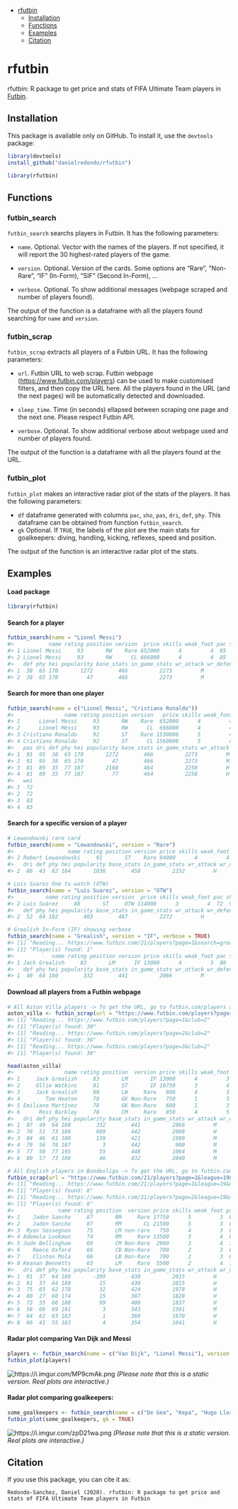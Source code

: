   - [rfutbin](#rfutbin)
      - [Installation](#installation)
      - [Functions](#functions)
      - [Examples](#examples)
      - [Citation](#citation)

# rfutbin

rfutbin: R package to get price and stats of FIFA Ultimate Team players
in [Futbin](https://www.futbin.com).

## Installation

This package is available only on GitHub. To install it, use the
`devtools` package:

``` r
library(devtools)
install_github("danielredondo/rfutbin")

library(rfutbin)
```

## Functions

### futbin\_search

`futbin_search` searchs players in Futbin. It has the following
parameters:

  - `name`. Optional. Vector with the names of the players. If not
    specified, it will report the 30 highest-rated players of the game.

  - `version`. Optional. Version of the cards. Some options are “Rare”,
    “Non-Rare”, “IF” (In-Form), “SIF” (Second In-Form), …

  - `verbose`. Optional. To show additional messages (webpage scraped
    and number of players found).

The output of the function is a dataframe with all the players found
searching for `name` and `version`.

### futbin\_scrap

`futbin_scrap` extracts all players of a Futbin URL. It has the
following parameters:

  - `url`. Futbin URL to web scrap. Futbin webpage
    (<https://www.futbin.com/players>) can be used to make customised
    filters, and then copy the URL here. All the players found in the
    URL (and the next pages) will be automatically detected and
    downloaded.

  - `sleep_time`. Time (in seconds) ellapsed between scraping one page
    and the next one. Please respect Futbin API.

  - `verbose`. Optional. To show additional verbose about webpage used
    and number of players found.

The output of the function is a dataframe with all the players found at
the URL.

### futbin\_plot

`futbin_plot` makes an interactive radar plot of the stats of the
players. It has the following parameters:

  - `df` dataframe generated with columns `pac`, `sho`, `pas`, `dri`,
    `def`, `phy`. This dataframe can be obtained from function
    `futbin_search`.
  - `gk` Optional. If `TRUE`, the labels of the plot are the main stats
    for goalkeepers: diving, handling, kicking, reflexes, speed and
    position.

The output of the function is an interactive radar plot of the stats.

## Examples

#### Load package

``` r
library(rfutbin)
```

#### Search for a player

``` r
futbin_search(name = "Lionel Messi")
#>           name rating position version  price skills weak_foot pac sho pas dri
#> 1 Lionel Messi     93       RW    Rare 652000      4         4  85  92  91  95
#> 2 Lionel Messi     93       RW      CL 666000      4         4  85  92  91  95
#>   def phy hei popularity base_stats in_game_stats wr_attack wr_defense wei
#> 1  38  65 170       1272        466          2273         M          L  72
#> 2  38  65 170         47        466          2273         M          L  72
```

#### Search for more than one player

``` r
futbin_search(name = c("Lionel Messi", "Cristiano Ronaldo"))
#>                name rating position version   price skills weak_foot pac sho
#> 1      Lionel Messi     93       RW    Rare  652000      4         4  85  92
#> 2      Lionel Messi     93       RW      CL  666000      4         4  85  92
#> 3 Cristiano Ronaldo     92       ST    Rare 1530000      5         4  89  93
#> 4 Cristiano Ronaldo     92       ST      CL 1560000      5         4  89  93
#>   pas dri def phy hei popularity base_stats in_game_stats wr_attack wr_defense
#> 1  91  95  38  65 170       1272        466          2273         M          L
#> 2  91  95  38  65 170         47        466          2273         M          L
#> 3  81  89  35  77 187       2168        464          2258         H          L
#> 4  81  89  35  77 187         77        464          2258         H          L
#>   wei
#> 1  72
#> 2  72
#> 3  83
#> 4  83
```

#### Search for a specific version of a player

``` r
# Lewandowski rare card
futbin_search(name = "Lewandowski", version = "Rare")
#>                 name rating position version price skills weak_foot pac sho pas
#> 2 Robert Lewandowski     91       ST    Rare 94000      4         4  78  91  78
#>   dri def phy hei popularity base_stats in_game_stats wr_attack wr_defense wei
#> 2  86  43  82 184       1036        458          2232         H          M  80
```

``` r
# Luis Suarez One to watch (OTW)
futbin_search(name = "Luis Suarez", version = "OTW")
#>          name rating position version  price skills weak_foot pac sho pas dri
#> 2 Luis Suárez     88       ST     OTW 114000      3         4  72  91  84  84
#>   def phy hei popularity base_stats in_game_stats wr_attack wr_defense wei
#> 2  52  84 182        403        467          2272         H          M  86
```

``` r
# Grealish In-Form (IF) showing verbose
futbin_search(name = "Grealish", version = "IF", verbose = TRUE)
#> [1] "Reading... https://www.futbin.com/21/players?page=1&search=grealish"
#> [1] "Player(s) found: 1"
#>            name rating position version price skills weak_foot pac sho pas dri
#> 1 Jack Grealish     83       LM      IF 13000      4         3  80  77  84  87
#>   def phy hei popularity base_stats in_game_stats wr_attack wr_defense wei
#> 1  49  64 180        332        441          2066         M          M  68
```

#### Download all players from a Futbin webpage

``` r
# All Aston Villa players -> To get the URL, go to futbin.com/players and filter
aston_villa <- futbin_scrap(url = "https://www.futbin.com/players?page=1&club=2")
#> [1] "Reading... https://www.futbin.com/players?page=1&club=2"
#> [1] "Player(s) found: 30"
#> [1] "Reading... https://www.futbin.com/players?page=2&club=2"
#> [1] "Player(s) found: 36"
#> [1] "Reading... https://www.futbin.com/players?page=3&club=2"
#> [1] "Player(s) found: 36"

head(aston_villa)
#>                name rating position  version price skills weak_foot pac sho pas
#> 1     Jack Grealish     83       LM       IF 13000      4         3  80  77  84
#> 2     Ollie Watkins     81       ST       IF 10750      3         4  88  79  73
#> 3     Jack Grealish     80       LW     Rare   800      4         3  76  74  80
#> 4        Tom Heaton     78       GK Non-Rare   750      1         3  78  77  74
#> 5 Emiliano Martínez     78       GK Non-Rare   600      1         3  78  80  78
#> 6      Ross Barkley     78       CM     Rare   850      4         5  70  74  78
#>   dri def phy hei popularity base_stats in_game_stats wr_attack wr_defense wei
#> 1  87  49  64 180        332        441          2066         M          M  68
#> 2  78  51  73 180        609        442          2068         H          H  70
#> 3  84  46  61 180        139        421          1989         M          M  68
#> 4  79  56  78 187          3        442           980         M          M  92
#> 5  77  58  77 195         55        448          1064         M          M    
#> 6  80  57  73 186         46        432          2040         M          M  87
```

``` r
# All English players in Bundesliga -> To get the URL, go to futbin.com/players and filter
futbin_scrap(url = "https://www.futbin.com/21/players?page=1&league=19&nation=14")
#> [1] "Reading... https://www.futbin.com/21/players?page=1&league=19&nation=14"
#> [1] "Player(s) found: 8"
#> [1] "Reading... https://www.futbin.com/21/players?page=2&league=19&nation=14"
#> [1] "Player(s) found: 8"
#>              name rating position  version price skills weak_foot pac sho pas
#> 1    Jadon Sancho     87       RM     Rare 17750      5         3  83  74  81
#> 2    Jadon Sancho     87       RM       CL 21500      5         3  83  74  81
#> 3  Ryan Sessegnon     75       LM non-rare   750      4         3  86  67  69
#> 4 Ademola Lookman     74       RM     Rare 13500      3         4  82  72  66
#> 5 Jude Bellingham     69       CM Non-Rare  2900      3         4  77  65  64
#> 6    Reece Oxford     66       CB Non-Rare   700      2         3  67  33  52
#> 7    Clinton Mola     66       LB Non-Rare   700      2         3  68  40  63
#> 8 Keanan Bennetts     63       LM     Rare  5500      2         4  75  59  58
#>   dri def phy hei popularity base_stats in_game_stats wr_attack wr_defense wei
#> 1  91  37  64 180       -399        430          2015         H          M  76
#> 2  91  37  64 180         15        430          2015         H          M  76
#> 3  75  65  62 178         32        424          1978         H          M  71
#> 4  80  27  60 174         15        387          1828         H          M  71
#> 5  73  55  66 180         99        400          1837         H          M  72
#> 6  56  66  69 191          3        343          1591         M          M  78
#> 7  64  62  63 183          1        360          1670         H          L  78
#> 8  66  41  55 183          4        354          1641         H          M  73
```

#### Radar plot comparing Van Dijk and Messi

``` r
players <- futbin_search(name = c("Van Dijk", "Lionel Messi"), version = "Rare")
futbin_plot(players)
```

![<https://i.imgur.com/MP9cmAk.png>](https://i.imgur.com/MP9cmAk.png)
*(Please note that this is a static version. Real plots are
interactive.)*

#### Radar plot comparing goalkeepers:

``` r
some_goalkeepers <- futbin_search(name = c("De Gea", "Kepa", "Hugo Lloris"), version = "Rare")
futbin_plot(some_goalkeepers, gk = TRUE)
```

![<https://i.imgur.com/zpD21wa.png>](https://i.imgur.com/zpD21wa.png)
*(Please note that this is a static version. Real plots are
interactive.)*

## Citation

If you use this package, you can cite it as:

    Redondo-Sanchez, Daniel (2020). rfutbin: R package to get price and stats of FIFA Ultimate Team players in Futbin
